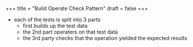 +++
title = "Build Operate Check Pattern"
draft = false
+++

-   each of the tests is split into 3 parts
    -   first builds up the test data
    -   the 2nd part operaters on that test data
    -   the 3rd party checks that the operation yielded the expected results
